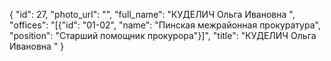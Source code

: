 {
    "id": 27,
    "photo_url": "",
    "full_name": "КУДЕЛИЧ Ольга Ивановна  ",
    "offices": "[{\"id\": \"01-02\", \"name\": \"Пинская межрайонная прокуратура\", \"position\": \"Старший помощник прокурора\"}]",
    "title": "КУДЕЛИЧ Ольга Ивановна  "
}